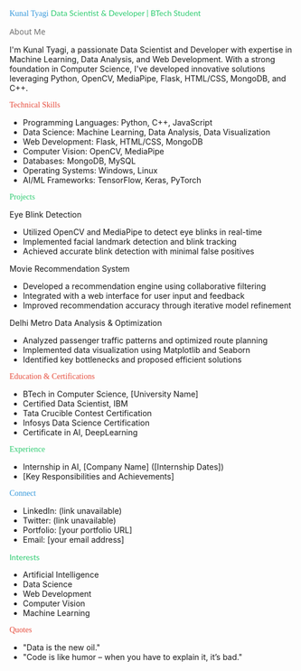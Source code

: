 <font face="Montserrat" color="#3498db">Kunal Tyagi</font>
<font face="Lato" color="#2ecc71">Data Scientist & Developer | BTech Student</font>

<font face="Open Sans" color="#666">About Me</font>

I'm Kunal Tyagi, a passionate Data Scientist and Developer with expertise in Machine Learning, Data Analysis, and Web Development. With a strong foundation in Computer Science, I've developed innovative solutions leveraging Python, OpenCV, MediaPipe, Flask, HTML/CSS, MongoDB, and C++.

<font face="Montserrat" color="#e74c3c">Technical Skills</font>

- Programming Languages: Python, C++, JavaScript
- Data Science: Machine Learning, Data Analysis, Data Visualization
- Web Development: Flask, HTML/CSS, MongoDB
- Computer Vision: OpenCV, MediaPipe
- Databases: MongoDB, MySQL
- Operating Systems: Windows, Linux
- AI/ML Frameworks: TensorFlow, Keras, PyTorch

<font face="Montserrat" color="#2ecc71">Projects</font>

Eye Blink Detection

- Utilized OpenCV and MediaPipe to detect eye blinks in real-time
- Implemented facial landmark detection and blink tracking
- Achieved accurate blink detection with minimal false positives

Movie Recommendation System

- Developed a recommendation engine using collaborative filtering
- Integrated with a web interface for user input and feedback
- Improved recommendation accuracy through iterative model refinement

Delhi Metro Data Analysis & Optimization

- Analyzed passenger traffic patterns and optimized route planning
- Implemented data visualization using Matplotlib and Seaborn
- Identified key bottlenecks and proposed efficient solutions

<font face="Montserrat" color="#e74c3c">Education & Certifications</font>

- BTech in Computer Science, [University Name]
- Certified Data Scientist, IBM
- Tata Crucible Contest Certification
- Infosys Data Science Certification
- Certificate in AI, DeepLearning

<font face="Montserrat" color="#2ecc71">Experience</font>

- Internship in AI, [Company Name] ([Internship Dates])
- [Key Responsibilities and Achievements]

<font face="Montserrat" color="#3498db">Connect</font>

- LinkedIn: (link unavailable)
- Twitter: (link unavailable)
- Portfolio: [your portfolio URL]
- Email: [your email address]

<font face="Lato" color="#2ecc71">Interests</font>

- Artificial Intelligence
- Data Science
- Web Development
- Computer Vision
- Machine Learning

<font face="Montserrat" color="#e74c3c">Quotes</font>

- "Data is the new oil."
- "Code is like humor – when you have to explain it, it’s bad."



<!---
Kunaltyagi4906/Kunaltyagi4906 is a ✨ special ✨ repository because its `README.md` (this file) appears on your GitHub profile.
You can click the Preview link to take a look at your changes.
--->
